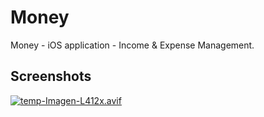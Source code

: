 # Money

Money - iOS application - Income & Expense Management.

## Screenshots

[![temp-Imagen-L412x.avif](https://i.postimg.cc/FsTfL50q/temp-Imagen-L412x.avif)](https://postimg.cc/gallery/QdBWXM4)
